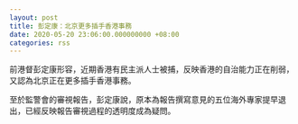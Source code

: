 ```yaml
---
layout: post
title: 彭定康：北京更多插手香港事務
date: 2020-05-20 23:06:00.000000000 +08:00
categories: rss
---
```


前港督彭定康形容，近期香港有民主派人士被捕，反映香港的自治能力正在削弱，又認為北京正在更多插手香港事務。

至於監警會的審視報告，彭定康說，原本為報告撰寫意見的五位海外專家提早退出，已經反映報告審視過程的透明度成為疑問。
